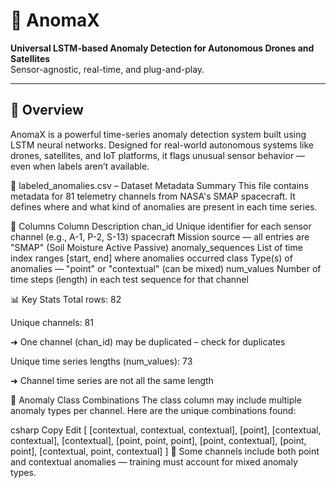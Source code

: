 # 🚀 AnomaX

**Universal LSTM-based Anomaly Detection for Autonomous Drones and Satellites**  
Sensor-agnostic, real-time, and plug-and-play.

---

## 🧠 Overview

AnomaX is a powerful time-series anomaly detection system built using LSTM neural networks. Designed for real-world autonomous systems like drones, satellites, and IoT platforms, it flags unusual sensor behavior — even when labels aren’t available.

📁 labeled_anomalies.csv – Dataset Metadata Summary
This file contains metadata for 81 telemetry channels from NASA's SMAP spacecraft. It defines where and what kind of anomalies are present in each time series.

🔑 Columns
Column	Description
chan_id	Unique identifier for each sensor channel (e.g., A-1, P-2, S-13)
spacecraft	Mission source — all entries are "SMAP" (Soil Moisture Active Passive)
anomaly_sequences	List of time index ranges [start, end] where anomalies occurred
class	Type(s) of anomalies — "point" or "contextual" (can be mixed)
num_values	Number of time steps (length) in each test sequence for that channel

📊 Key Stats
Total rows: 82

Unique channels: 81

➜ One channel (chan_id) may be duplicated – check for duplicates

Unique time series lengths (num_values): 73

➜ Channel time series are not all the same length

🧠 Anomaly Class Combinations
The class column may include multiple anomaly types per channel.
Here are the unique combinations found:

csharp
Copy
Edit
[
  [contextual, contextual, contextual],
  [point],
  [contextual, contextual],
  [contextual],
  [point, point, point],
  [point, contextual],
  [point, point],
  [contextual, point, contextual]
]
🔎 Some channels include both point and contextual anomalies — training must account for mixed anomaly types.

